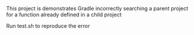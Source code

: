 This project is demonstrates Gradle incorrectly searching a parent project for a function already defined in a child project

Run test.sh to reproduce the error
